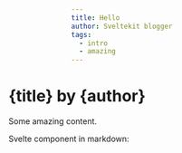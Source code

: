 ```yaml
---
title: Hello
author: Sveltekit blogger
tags:
  - intro
  - amazing
---
```


<script>
  import Counter from '$lib/components/Counter.svelte';
</script>

# {title} by {author}

Some amazing content.

Svelte component in markdown:

<div>
  <Counter />
</div>

<style>
  div {
    display: flex;
    justify-content: center;
    width: 400px;
    margin: 0 auto;
  }
</style>
